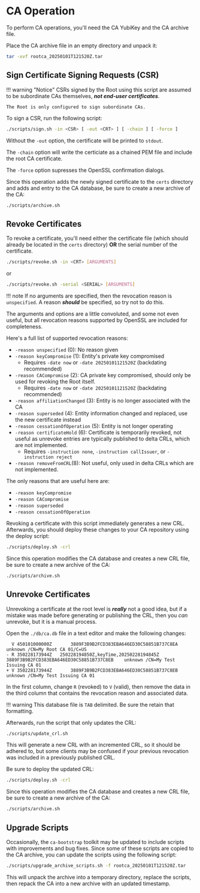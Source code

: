 # CA Operation

To perform CA operations, you'll need the CA YubiKey and the CA archive file.

Place the CA archive file in an empty directory and unpack it:

```sh
tar -xvf rootca_20250101T121520Z.tar
```

## Sign Certificate Signing Requests (CSR)

!!! warning "Notice"
    CSRs signed by the Root using this script are assumed to be subordinate
    CAs themselves, ***not end-user certificates***.

    The Root is only configured to sign subordinate CAs.

To sign a CSR, run the following script:

```sh
./scripts/sign.sh -in <CSR> [ -out <CRT> ] [ -chain ] [ -force ]
```

Without the `-out` option, the certificate will be printed to `stdout`.

The `-chain` option will write the certiciate as a chained PEM file and include
the root CA certificate.

The `-force` option supresses the OpenSSL confirmation dialogs.

Since this operation adds the newly signed certificate to the `certs` directory
and adds and entry to the CA database, be sure to create a new archive of the
CA:

```sh
./scripts/archive.sh
```

## Revoke Certificates

To revoke a certificate, you'll need either the certificate file (which should
already be located in the `certs` directory) **OR** the serial number of the
certificate.

```sh
./scripts/revoke.sh -in <CRT> [ARGUMENTS]
```

or

```sh
./scripts/revoke.sh -serial <SERIAL> [ARGUMENTS]
```

!!! note
    If no arguments are specified, then the revocation reason is `unspecified`.
    A reason ***should*** be specified, so try not to do this.

The arguments and options are a little convoluted, and some not even useful, but
all revocation reasons supported by OpenSSL are included for completeness.

Here's a full list of supported revocation reasons:

- `-reason unspecified` (0): No reason given
- `-reason keyCompromise` (1): Entity's private key compromised
    - Requires `-date now` or `-date 20250101121520Z` (backdating recommended)
- `-reason CACompromise` (2): CA private key compromised, should only be used
    for revoking the Root itself.
    - Requires `-date now` or `-date 20250101121520Z` (backdating recommended)
- `-reason affiliationChanged` (3): Entity is no longer associated with the CA
- `-reason superseded` (4): Entity information changed and replaced, use the new
    certificate instead
- `-reason cessationOfOperation` (5): Entity is not longer operating
- `-reason certificateHold` (6): Certificate is temporarily revoked, not useful
    as unrevoke entries are typically published to delta CRLs, which are not
    implemented.
    - Requires `-instruction none`, `-instruction callIssuer`, or
    `-instruction reject`
- `-reason removeFromCRL`(8): Not useful, only used in delta CRLs which are not
    implemented.

The only reasons that are useful here are:

- `-reason keyCompromise`
- `-reason CACompromise`
- `-reason superseded`
- `-reason cessationOfOperation`

Revoking a certificate with this script immediately generates a new CRL.
Afterwards, you should deploy these changes to your CA repository using the
deploy script:

```sh
./scripts/deploy.sh -crl
```

Since this operation modifies the CA database and creates a new CRL file, be
sure to create a new archive of the CA:

```sh
./scripts/archive.sh
```

## Unrevoke Certificates

Unrevoking a certificate at the root level is ***really*** not a good idea, but
if a mistake was made before generating or publishing the CRL, then you *can*
unrevoke, but it is a manual process.

Open the `./db/ca.db` file in a text editor and make the following changes:

``` { .diff .no-copy }
  V	450101000000Z		3889F3B9B2FCD383EBA646ED30C58851B737C8EA	unknown	/CN=My Root CA 01/C=US
- R	350228173944Z	250228194850Z,keyTime,20250228194845Z	3889F3B9B2FCD383EBA646ED30C58851B737C8EB	unknown	/CN=My Test Issuing CA 01
+ V	350228173944Z		3889F3B9B2FCD383EBA646ED30C58851B737C8EB	unknown	/CN=My Test Issuing CA 01
```

In the first column, change `R` (revoked) to `V` (valid), then remove the data
in the third column that contains the revocation reason and associated data.

!!! warning
    This database file is `TAB` delimited. Be sure the retain that formatting.

Afterwards, run the script that only updates the CRL:

```sh
./scripts/update_crl.sh
```

This will generate a new CRL with an incremented CRL, so it should be adhered
to, but some clients may be confused if your previous revocation was included in
a previously published CRL.

Be sure to deploy the updated CRL:

```sh
./scripts/deploy.sh -crl
```

Since this operation modifies the CA database and creates a new CRL file, be
sure to create a new archive of the CA:

```sh
./scripts/archive.sh
```

## Upgrade Scripts

Occasionally, the `ca-bootstrap` toolkit may be updated to include scripts with
improvements and bug fixes. Since some of these scripts are copied to the CA
archive, you can update the scripts using the following script:

```sh
./scripts/upgrade_archive_scripts.sh -f rootca_20250101T121520Z.tar
```

This will unpack the archive into a temporary directory, replace the scripts,
then repack the CA into a new archive with an updated timestamp.
